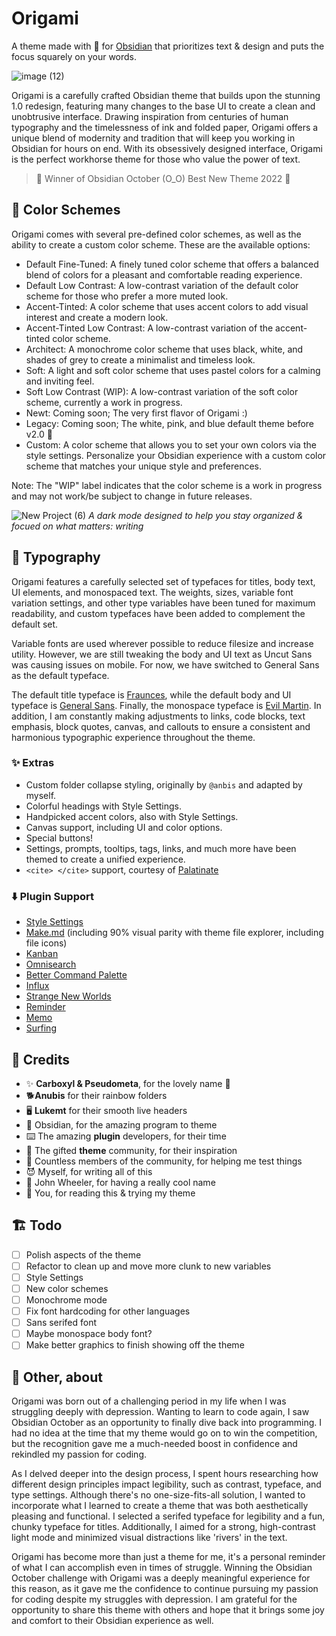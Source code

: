 # Origami

A theme made with 💖 for [Obsidian](https://obsidian.md/) that prioritizes text & design and puts the focus squarely on your words.

![image (12)](https://user-images.githubusercontent.com/87339163/219824396-6c82e82c-ca5d-4ef7-81cb-d975e875cbe8.png)

Origami is a carefully crafted Obsidian theme that builds upon the stunning 1.0 redesign, featuring many changes to the base UI to create a clean and unobtrusive interface. Drawing inspiration from centuries of human typography and the timelessness of ink and folded paper, Origami offers a unique blend of modernity and tradition that will keep you working in Obsidian for hours on end. With its obsessively designed interface, Origami is the perfect workhorse theme for those who value the power of text.

> 🥳 Winner of Obsidian October (O_O) Best New Theme 2022 🥰

## 🎨 Color Schemes
Origami comes with several pre-defined color schemes, as well as the ability to create a custom color scheme. These are the available options:

- Default Fine-Tuned: A finely tuned color scheme that offers a balanced blend of colors for a pleasant and comfortable reading experience.
- Default Low Contrast: A low-contrast variation of the default color scheme for those who prefer a more muted look.
- Accent-Tinted: A color scheme that uses accent colors to add visual interest and create a modern look.
- Accent-Tinted Low Contrast: A low-contrast variation of the accent-tinted color scheme.
- Architect: A monochrome color scheme that uses black, white, and shades of grey to create a minimalist and timeless look.
- Soft: A light and soft color scheme that uses pastel colors for a calming and inviting feel.
- Soft Low Contrast (WIP): A low-contrast variation of the soft color scheme, currently a work in progress.
- Newt: Coming soon; The very first flavor of Origami :)
- Legacy: Coming soon; The white, pink, and blue default theme before v2.0 💖
- Custom: A color scheme that allows you to set your own colors via the style settings. Personalize your Obsidian experience with a custom color scheme that matches your unique style and preferences.

Note: The "WIP" label indicates that the color scheme is a work in progress and may not work/be subject to change in future releases.

![New Project (6)](https://user-images.githubusercontent.com/87339163/219827939-1354c573-8911-4396-bcce-5b3d2230bba6.png)
_A dark mode designed to help you stay organized & focued on what matters: writing_

## 📝 Typography
Origami features a carefully selected set of typefaces for titles, body text, UI elements, and monospaced text. The weights, sizes, variable font variation settings, and other type variables have been tuned for maximum readability, and custom typefaces have been added to complement the default set.

Variable fonts are used wherever possible to reduce filesize and increase utility. However, we are still tweaking the body and UI text as Uncut Sans was causing issues on mobile. For now, we have switched to General Sans as the default typeface.

The default title typeface is [Fraunces](https://github.com/undercasetype/Fraunces), while the default body and UI typeface is [General Sans](https://www.fontshare.com/fonts/general-sans). Finally, the monospace typeface is [Evil Martin](https://github.com/evilmartians/mono). In addition, I am constantly making adjustments to links, code blocks, text emphasis, block quotes, canvas, and callouts to ensure a consistent and harmonious typographic experience throughout the theme.

### ✨ Extras
- Custom folder collapse styling, originally by `@anbis` and adapted by myself.
- Colorful headings with Style Settings.
- Handpicked accent colors, also with Style Settings.
- Canvas support, including UI and color options.
- Special buttons!
- Settings, prompts, tooltips, tags, links, and much more have been themed to create a unified experience.
- `<cite> </cite>` support, courtesy of [Palatinate](https://github.com/eleanorkonik/-palatinate)

### ⬇️ Plugin Support

- [Style Settings](https://github.com/mgmeyers/obsidian-style-settings)
- [Make.md](https://www.make.md/) (including 90% visual parity with theme file explorer, including file icons)
- [Kanban](http://matthewmeye.rs/obsidian-kanban/)
- [Omnisearch](https://github.com/scambier/obsidian-omnisearch)
- [Better Command Palette](https://github.com/AlexBieg/obsidian-better-command-palette)
- [Influx](https://github.com/jensmtg/influx)
- [Strange New Worlds](https://github.com/TfTHacker/obsidian42-strange-new-worlds)
- [Reminder](https://github.com/uphy/obsidian-reminder)
- [Memo](https://github.com/Quorafind/Obsidian-Memos)
- [Surfing](https://github.com/Quorafind/Obsidian-Surfing)

## 🥰 Credits 
- ✨ **Carboxyl & Pseudometa**, for the lovely name 💖
- 🐕**Anubis** for their rainbow folders
- 🖥️ **Lukemt** for their smooth live headers
- 💎 Obsidian, for the amazing program to theme
- ⌨️ The amazing **plugin** developers, for their time
- 🎨 The gifted **theme** community, for their inspiration
- 👯 Countless members of the community, for helping me test things
- 😈 Myself, for writing all of this
- 🎡 John Wheeler, for having a really cool name
- 💖 You, for reading this & trying my theme

## 🏗️ Todo
- [ ] Polish aspects of the theme
- [ ] Refactor to clean up and move more clunk to new variables
- [ ] Style Settings
- [ ] New color schemes
- [ ] Monochrome mode
- [ ] Fix font hardcoding for other languages
- [ ] Sans serifed font
- [ ] Maybe monospace body font?
- [ ] Make better graphics to finish showing off the theme

## 📕 **Other, about**

Origami was born out of a challenging period in my life when I was struggling deeply with depression. Wanting to learn to code again, I saw Obsidian October as an opportunity to finally dive back into programming. I had no idea at the time that my theme would go on to win the competition, but the recognition gave me a much-needed boost in confidence and rekindled my passion for coding.

As I delved deeper into the design process, I spent hours researching how different design principles impact legibility, such as contrast, typeface, and type settings. Although there's no one-size-fits-all solution, I wanted to incorporate what I learned to create a theme that was both aesthetically pleasing and functional. I selected a serifed typeface for legibility and a fun, chunky typeface for titles. Additionally, I aimed for a strong, high-contrast light mode and minimized visual distractions like 'rivers' in the text.

Origami has become more than just a theme for me, it's a personal reminder of what I can accomplish even in times of struggle. Winning the Obsidian October challenge with Origami was a deeply meaningful experience for this reason, as it gave me the confidence to continue pursuing my passion for coding despite my struggles with depression. I am grateful for the opportunity to share this theme with others and hope that it brings some joy and comfort to their Obsidian experience as well.

[^1]: [Contrast Standard Resources](https://webaim.org/resources/contrastchecker/)
[^2]: [Are humans more adapted to "light mode" or "dark mode"?](https://biology.stackexchange.com/questions/97635/are-humans-more-adapted-to-light-mode-or-dark-mode)
[^3]: [Applying Color Theory to Digital Displays](https://www.uxmatters.com/mt/archives/2007/01/applying-color-theory-to-digital-displays.php#:~:text=Black%20text%20on%20a%20white,optimal%20readability%20for%20body%20text.)
[^4]: [Contrast Sensitivity](https://www.sciencedirect.com/science/article/pii/B9780123742032002359)
[^5]: [Dark Mode vs. Light Mode: Which Is Better?](https://www.nngroup.com/articles/dark-mode/)
[^6]: [Typeface features and legibility research](https://www.sciencedirect.com/science/article/pii/S0042698919301087)
[^7]: [Font size guidelines for responsive websites](https://www.editorx.com/shaping-design/article/font-size)
[^8]: [The ideal line length & line height in web design](https://pimpmytype.com/line-length-line-height/)
[^9]: [Is there an optimal font size / line height ratio?](https://ux.stackexchange.com/questions/35270/is-there-an-optimal-font-size-line-height-ratio)
[^10]: [The good line-height](https://www.thegoodlineheight.com/)
[^12]: [Guide to Only the Best Open-Source Typefaces](https://beautifulwebtype.com/)
[^13]: [What’s the right font size in web design?](https://pimpmytype.com/font-size/)
[^14]: [Type Scale Calculator](https://type-scale.spencermortensen.com/4/2.5/0/1.125em/Libre%20Franklin%20900/Readex%20Pro%20300)
[^15]: [The Typographic Scale](https://spencermortensen.com/articles/typographic-scale/)
